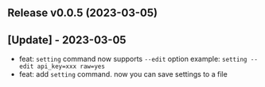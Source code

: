 Release v0.0.5 (2023-03-05)
---------------------------

## [Update] - 2023-03-05

- feat: `setting` command now supports `--edit` option example: `setting --edit api_key=xxx raw=yes`
- feat: add `setting` command. now you can save settings to a file
